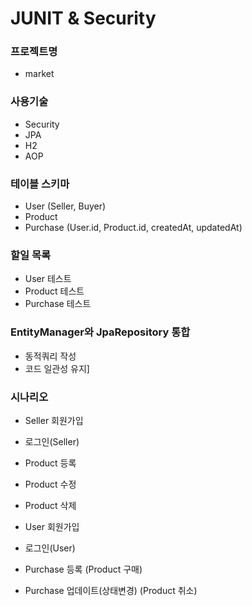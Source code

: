 # JUNIT & Security

### 프로젝트명
- market

### 사용기술
- Security
- JPA
- H2
- AOP

### 테이블 스키마
- User (Seller, Buyer)
- Product
- Purchase (User.id, Product.id, createdAt, updatedAt)

### 할일 목록
- User 테스트
- Product 테스트
- Purchase 테스트

### EntityManager와 JpaRepository 통합
- 동적쿼리 작성
- 코드 일관성 유지]

### 시나리오
- Seller 회원가입
- 로그인(Seller)
- Product 등록
- Product 수정
- Product 삭제


- User 회원가입
- 로그인(User)
- Purchase 등록 (Product 구매)
- Purchase 업데이트(상태변경) (Product 취소)